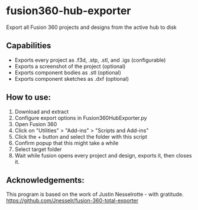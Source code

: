 # fusion360-hub-exporter
Export all Fusion 360 projects and designs from the active hub to disk

## Capabilities
- Exports every project as .f3d, .stp, .stl, and .igs (configurable)
- Exports a screenshot of the project (optional)
- Exports component bodies as .stl (optional)
- Exports component sketches as .dxf (optional)

## How to use:
1. Download and extract
2. Configure export options in Fusion360HubExporter.py
3. Open Fusion 360
4. Click on "Utilities" > "Add-ins" > "Scripts and Add-ins"
5. Click the + button and select the folder with this script
6. Confirm popup that this might take a while
7. Select target folder
8. Wait while fusion opens every project and design, exports it, then closes it.

## Acknowledgements:
This program is based on the work of Justin Nesselrotte - with gratitude.
https://github.com/Jnesselr/fusion-360-total-exporter
